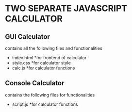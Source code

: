 # TWO SEPARATE JAVASCRIPT CALCULATOR
## GUI Calculator
contains all the following files and functionalities
- index.html *for frontend of calculator
- style.css *for calculator style
- calc.js *for calculator functions

## Console Calculator
contains the following files for functionalities
- script.js *for calculator functions  
